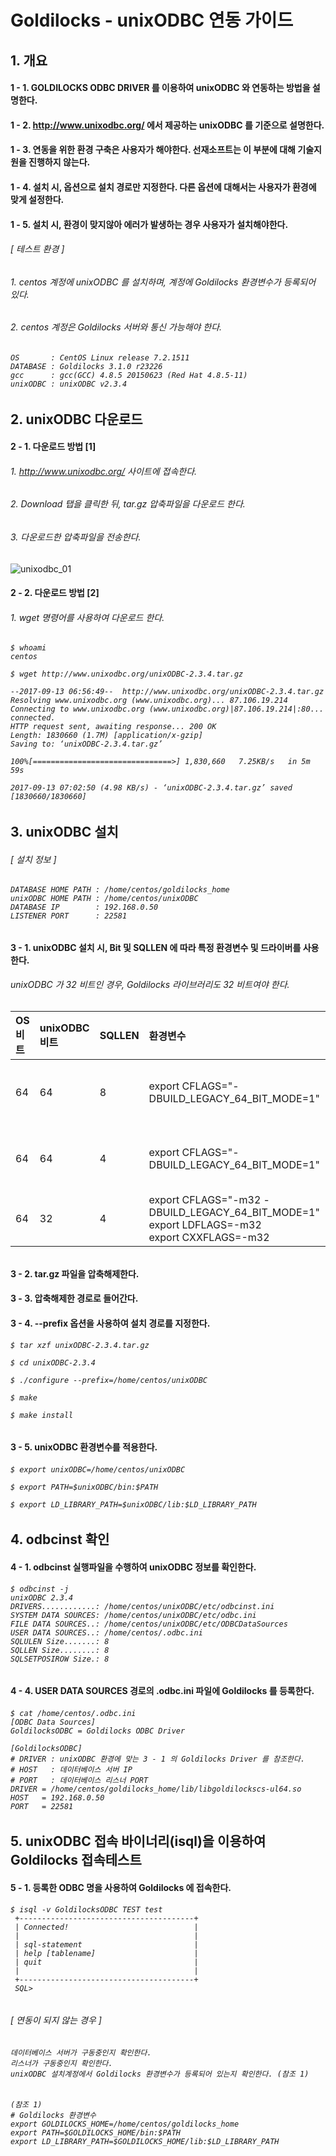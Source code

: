 # Goldilocks - unixODBC 연동 가이드

## 1. 개요

#### 1 - 1. GOLDILOCKS ODBC DRIVER 를 이용하여 unixODBC 와 연동하는 방법을 설명한다.

#### 1 - 2. http://www.unixodbc.org/ 에서 제공하는 unixODBC 를 기준으로 설명한다.

#### 1 - 3. 연동을 위한 환경 구축은 사용자가 해야한다. 선재소프트는 이 부분에 대해 기술지원을 진행하지 않는다.

#### 1 - 4. 설치 시, 옵션으로 설치 경로만 지정한다. 다른 옵션에 대해서는 사용자가 환경에 맞게 설정한다.

#### 1 - 5. 설치 시, 환경이 맞지않아 에러가 발생하는 경우 사용자가 설치해야한다.

###### [ 테스트 환경 ]

###### 1. centos 계정에 unixODBC 를 설치하며, 계정에 Goldilocks 환경변수가 등록되어 있다.

###### 2. centos 계정은 Goldilocks 서버와 통신 가능해야 한다.

<h6>

    OS       : CentOS Linux release 7.2.1511
    DATABASE : Goldilocks 3.1.0 r23226
    gcc      : gcc(GCC) 4.8.5 20150623 (Red Hat 4.8.5-11)
    unixODBC : unixODBC v2.3.4

</h6>

## 2. unixODBC 다운로드

#### 2 - 1. 다운로드 방법 [1]

###### 1. http://www.unixodbc.org/ 사이트에 접속한다.

###### 2. Download 탭을 클릭한 뒤, tar.gz 압축파일을 다운로드 한다.

###### 3. 다운로드한 압축파일을 전송한다.

![unixodbc_01](https://user-images.githubusercontent.com/9734988/33422347-be724928-d5f8-11e7-842b-c71ca64deba9.jpg)

#### 2 - 2. 다운로드 방법 [2]

###### 1. wget 명령어를 사용하여 다운로드 한다.

<h6>

    $ whoami
    centos

    $ wget http://www.unixodbc.org/unixODBC-2.3.4.tar.gz

    --2017-09-13 06:56:49--  http://www.unixodbc.org/unixODBC-2.3.4.tar.gz
    Resolving www.unixodbc.org (www.unixodbc.org)... 87.106.19.214
    Connecting to www.unixodbc.org (www.unixodbc.org)|87.106.19.214|:80... connected.
    HTTP request sent, awaiting response... 200 OK
    Length: 1830660 (1.7M) [application/x-gzip]
    Saving to: ‘unixODBC-2.3.4.tar.gz’

    100%[===============================>] 1,830,660   7.25KB/s   in 5m 59s

    2017-09-13 07:02:50 (4.98 KB/s) - ‘unixODBC-2.3.4.tar.gz’ saved [1830660/1830660]

</h6>

## 3. unixODBC 설치

###### [ 설치 정보 ]

<h6>

    DATABASE HOME PATH : /home/centos/goldilocks_home
    unixODBC HOME PATH : /home/centos/unixODBC
    DATABASE IP        : 192.168.0.50
    LISTENER PORT      : 22581

</h6>

#### 3 - 1. unixODBC 설치 시, Bit 및 SQLLEN 에 따라 특정 환경변수 및 드라이버를 사용한다.

###### unixODBC 가 32 비트인 경우, Goldilocks 라이브러리도 32 비트여야 한다.

<h6>

| OS 비트 | unixODBC 비트 | SQLLEN | 환경변수 | Goldilocks 드라이버 |
|:--      |:--            |:--     |:--       |:--                  |
| 64      | 64            | 8      | export CFLAGS="-DBUILD_LEGACY_64_BIT_MODE=1" | libgoldilockscs-ul64.so: <br/>ELF 64-bit LSB shared object, x86-64 |
| 64      | 64            | 4      | export CFLAGS="-DBUILD_LEGACY_64_BIT_MODE=1" | libgoldilockscs-ul32.so: <br/>ELF 64-bit LSB shared object, x86-64 |
| 64      | 32            | 4      | export CFLAGS="-m32 -DBUILD_LEGACY_64_BIT_MODE=1"<br/>export LDFLAGS=-m32<br/>export CXXFLAGS=-m32 | libgoldilockscs.so: <br/>ELF 32-bit LSB shared object, Intel 80386 |

</h6>

#### 3 - 2. tar.gz 파일을 압축해제한다.

#### 3 - 3. 압축해제한 경로로 들어간다.

#### 3 - 4. --prefix 옵션을 사용하여 설치 경로를 지정한다.

<h6>

    $ tar xzf unixODBC-2.3.4.tar.gz

    $ cd unixODBC-2.3.4

    $ ./configure --prefix=/home/centos/unixODBC

    $ make

    $ make install

</h6>

#### 3 - 5. unixODBC 환경변수를 적용한다.

<h6>

    $ export unixODBC=/home/centos/unixODBC

    $ export PATH=$unixODBC/bin:$PATH

    $ export LD_LIBRARY_PATH=$unixODBC/lib:$LD_LIBRARY_PATH

</h6>

## 4. odbcinst 확인

#### 4 - 1. odbcinst 실행파일을 수행하여 unixODBC 정보를 확인한다.

<h6>

    $ odbcinst -j
    unixODBC 2.3.4
    DRIVERS............: /home/centos/unixODBC/etc/odbcinst.ini
    SYSTEM DATA SOURCES: /home/centos/unixODBC/etc/odbc.ini
    FILE DATA SOURCES..: /home/centos/unixODBC/etc/ODBCDataSources
    USER DATA SOURCES..: /home/centos/.odbc.ini
    SQLULEN Size.......: 8
    SQLLEN Size........: 8
    SQLSETPOSIROW Size.: 8

</h6>

#### 4 - 4. USER DATA SOURCES 경로의 .odbc.ini 파일에 Goldilocks 를 등록한다.

<h6>

    $ cat /home/centos/.odbc.ini
    [ODBC Data Sources]
    GoldilocksODBC = Goldilocks ODBC Driver

    [GoldilocksODBC]
    # DRIVER : unixODBC 환경에 맞는 3 - 1 의 Goldilocks Driver 를 참조한다.
    # HOST   : 데이터베이스 서버 IP
    # PORT   : 데이터베이스 리스너 PORT
    DRIVER = /home/centos/goldilocks_home/lib/libgoldilockscs-ul64.so
    HOST   = 192.168.0.50
    PORT   = 22581

</h6>

## 5. unixODBC 접속 바이너리(isql)을 이용하여 Goldilocks 접속테스트

#### 5 - 1. 등록한 ODBC 명을 사용하여 Goldilocks 에 접속한다.

<h6>

    $ isql -v GoldilocksODBC TEST test
     +---------------------------------------+
     | Connected!                            |
     |                                       |
     | sql-statement                         |
     | help [tablename]                      |
     | quit                                  |
     |                                       |
     +---------------------------------------+
     SQL>

</h6>

###### [ 연동이 되지 않는 경우 ]

<h6>

    데이터베이스 서버가 구동중인지 확인한다.
    리스너가 구동중인지 확인한다.
    unixODBC 설치계정에서 Goldilocks 환경변수가 등록되어 있는지 확인한다. (참조 1)

</h6>

<h6>

    (참조 1)
    # Goldilocks 환경변수
    export GOLDILOCKS_HOME=/home/centos/goldilocks_home
    export PATH=$GOLDILOCKS_HOME/bin:$PATH
    export LD_LIBRARY_PATH=$GOLDILOCKS_HOME/lib:$LD_LIBRARY_PATH

</h6>
